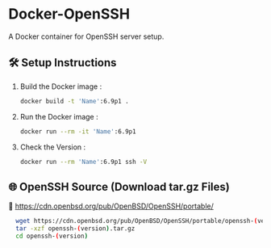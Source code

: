 # Docker-OpenSSH

A Docker container for OpenSSH server setup.

## 🛠️ Setup Instructions

1. Build the Docker image :
   ```bash
   docker build -t 'Name':6.9p1 .

2. Run the Docker image :
   ```bash   
   docker run --rm -it 'Name':6.9p1

3. Check the Version :
   ```bash
   docker run --rm 'Name':6.9p1 ssh -V

## 🌐 OpenSSH Source (Download tar.gz Files)
   🔗 https://cdn.openbsd.org/pub/OpenBSD/OpenSSH/portable/
   ```bash
     wget https://cdn.openbsd.org/pub/OpenBSD/OpenSSH/portable/openssh-(version).tar.gz
     tar -xzf openssh-(version).tar.gz
     cd openssh-(version)
 

